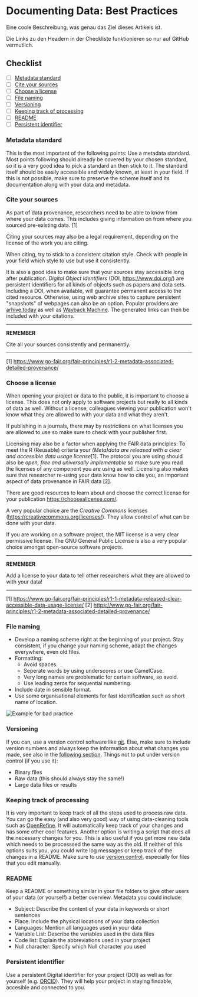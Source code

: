# Documenting Data: Best Practices

Eine coole Beschreibung, was genau das Ziel dieses Artikels ist.

Die Links zu den Headern in der Checkliste funktionieren so nur auf GitHub vermutlich.

## Checklist

- [ ] [Metadata standard](#metadata-standard)
- [ ] [Cite your sources](#cite-your-sources)
- [ ] [Choose a license](#choose-a-license)  
- [ ] [File naming](#file-naming)  
- [ ] [Versioning](#versioning)  
- [ ] [Keeping track of processing](#keeping-track-of-processing)  
- [ ] [README](#readme)  
- [ ] [Persistent identifier](#persistent-identifier)

### Metadata standard
This is the most important of the following points:
Use a metadata standard. 
Most points following should already be covered by your chosen standard, so it is a very good idea to pick a standard an then stick to it.
The standard itself should be easily accessible and widely known, at least in your field. If this is not possible, make sure to preserve the scheme itself and its documentation along with your data and metadata.

### Cite your sources

As part of data provenance, researchers need to be able to know from where your data comes. This includes giving information on from where you sourced pre-existing data. [1]

Citing your sources may also be a legal requirement, depending on the license of the work you are citing.

When citing, try to stick to a consistent citation style. Check with people in your field which style to use but use it consistently.

It is also a good idea to make sure that your sources stay accessible long after publication. *Digital Object Identifiers* (DOI, https://www.doi.org/) are persistent identifiers for all kinds of objects such as papers and data sets. Including a DOI, when available, will guarantee permanent access to the cited resource. Otherwise, using web archive sites to capture persistent "snapshots" of webpages can also be an option. Popular providers are [arhive.today](http://archive.today) as well as [Wayback Machine](https://web.archive.org/save). The generated links can then be included with your citations.

***
**REMEMBER**

Cite all your sources consistently and permanently.

***


[1] https://www.go-fair.org/fair-principles/r1-2-metadata-associated-detailed-provenance/


### Choose a license

When opening your project or data to the public, it is important to choose a license. This does not only apply to software projects but really to all kinds of data as well. Without a license, colleagues viewing your publication won't know what they are allowed to with your data and what they aren't.

If publishing in a journals, there may by restrictions on what licenses you are allowed to use so make sure to check with your publisher first.

Licensing may also be a factor when applying the FAIR data principles: To meet the R (Reusable) criteria your *(Meta)data are released with a clear and accessible data usage license*[1]. The protocol you are using should also be *open, free and universally implementable* so make sure you read the licenses of any component you are using as well. Licensing also makes sure that researcher re-using your data know how to cite you, an important aspect of data provenance in FAIR data [2].

There are good resources to learn about and choose the correct license for your publication https://choosealicense.com/.

A very popular choice are the *Creative Commons* licenses (https://creativecommons.org/licenses/). They allow control of what can be done with your data.

If you are working on a software project, the MIT license is a very clear permissive license. The GNU General Public License is also a very popular choice amongst open-source software projects.

***
**REMEMBER**

Add a license to your data to tell other researchers what they are allowed to with your data!

***

[1] https://www.go-fair.org/fair-principles/r1-1-metadata-released-clear-accessible-data-usage-license/
[2] https://www.go-fair.org/fair-principles/r1-2-metadata-associated-detailed-provenance/

### File naming

* Develop a naming scheme right at the beginning of your project. Stay consistent, if you change your naming scheme, adapt the changes everywhere, even old files.
* Formatting:
  * Avoid spaces.
  * Seperate words by using underscores or use CamelCase.
  * Very long names are problematic for certain software, so avoid.
  * Use leading zeros for sequential numbering.
* Include date in sensible format.
* Use some organisational elements for fast identification such as short name of location.

![Example for bad practice](https://imgs.xkcd.com/comics/documents.png (An example for very bad practice https://xkcd.com/1459/))

### Versioning

If you can, use a version control software like [git](https://git-scm.com/). 
Else, make sure to include version numbers and always keep the information about what changes you made, see also in the [following section](#keeping-track-of-processing).
Things not to put under version control (if you use it):
* Binary files
* Raw data (this should always stay the same!)
* Large data files or results


### Keeping track of processing
It is very important to keep track of all the steps used to process raw data. You can go the easy (and also very good) way of using data-cleaning tools such as [OpenRefine](https://openrefine.org/). It will automatically keep track of your changes and has some other cool features.
Another option is writing a script that does all the necessary changes for you. This is also useful if you get more new data which needs to be processsed the same way as the old.
If neither of this options suits you, you could write log messages or keep track of the changes in a README. Make sure to use [version control](#versioning), especially for files that you edit manually. 

### README

Keep a README or something similar in your file folders to give other users of your data (or yourself) a better overview. Metadata you could include:
* Subject: Describe the content of your data in keywords or short sentences
* Place: Include the physical locations of your data collection
* Languages: Mention all languages used in your data
* Variable List: Describe the variables used in the data files
* Code list: Explain the abbreviations used in your project
* Null character: Specify which Null character you used

### Persistent identifier

Use a persistent Digital identifier for your project (DOI) as well as for yourself (e.g. [ORCID](https://orcid.org/)).
They will help your project in staying findable, accesible and connected to you.
